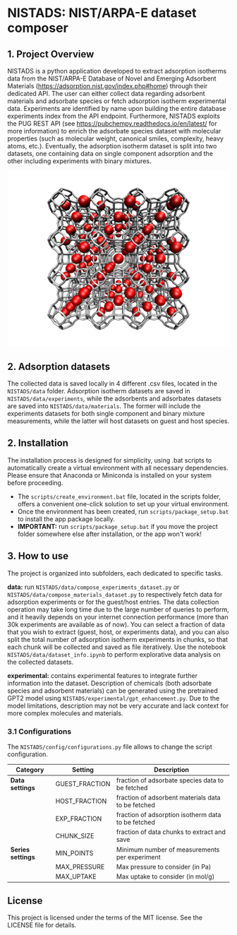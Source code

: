 # NISTADS: NIST/ARPA-E dataset composer

## 1. Project Overview
NISTADS is a python application developed to extract adsorption isotherms data from the NIST/ARPA-E Database of Novel and Emerging Adsorbent Materials (https://adsorption.nist.gov/index.php#home) through their dedicated API. The user can either collect data regarding adsorbent materials and adsorbate species or fetch adsorption isotherm experimental data. Experiments are identified by name upon building the entire database experiments index from the API endpoint. Furthermore, NISTADS exploits the PUG REST API (see https://pubchempy.readthedocs.io/en/latest/ for more information) to enrich the adsorbate species dataset with molecular properties (such as molecular weight, canonical smiles, complexity, heavy atoms, etc.). Eventually, the adsorption isotherm dataset is split into two datasets, one containing data on single component adsorption and the other including experiments with binary mixtures.

![Adsorbent material](assets/5A_with_gas.png)  

## 2. Adsorption datasets
The collected data is saved locally in 4 different .csv files, located in the `NISTADS/data` folder. Adsorption isotherm datasets are saved in `NISTADS/data/experiments`, while the adsorbents and adsorbates datasets are saved into `NISTADS/data/materials`. The former will include the experiments datasets for both single component and binary mixture measurements, while the latter will host datasets on guest and host species. 

## 2. Installation 
The installation process is designed for simplicity, using .bat scripts to automatically create a virtual environment with all necessary dependencies. Please ensure that Anaconda or Miniconda is installed on your system before proceeding.

- The `scripts/create_environment.bat` file, located in the scripts folder, offers a convenient one-click solution to set up your virtual environment.
- Once the environment has been created, run `scripts/package_setup.bat` to install the app package locally.
- **IMPORTANT:** run `scripts/package_setup.bat` if you move the project folder somewhere else after installation, or the app won't work!

## 3. How to use
The project is organized into subfolders, each dedicated to specific tasks.

**data:** run `NISTADS/data/compose_experiments_dataset.py` or `NISTADS/data/compose_materials_dataset.py` to respectively fetch data for adsorption experiments or for the guest/host entries. The data collection operation may take long time due to the large number of queries to perform, and it heavily depends on your internet connection performance (more than 30k experiments are available as of now). You can select a fraction of data that you wish to extract (guest, host, or experiments data), and you can also split the total number of adsorption isotherm experiments in chunks, so that each chunk will be collected and saved as file iteratively. Use the notebook `NISTADS/data/dataset_info.ipynb` to perform explorative data analysis on the collected datasets.

**experimental:** contains experimental features to integrate further information into the dataset. Description of chemicals (both adsorbate species and adsorbent materials) can be generated using the pretrained GPT2 model using `NISTADS/experimental/gpt_enhancement.py`. Due to the model limitations, description may not be very accurate and lack context for more complex molecules and materials. 

### 3.1 Configurations
The `NISTADS/config/configurations.py` file allows to change the script configuration. 

| Category              | Setting               | Description                                           |
|-----------------------|-----------------------|-------------------------------------------------------|
| **Data settings**     | GUEST_FRACTION        | fraction of adsorbate species data to be fetched      |
|                       | HOST_FRACTION         | fraction of adsorbent materials data to be fetched    |
|                       | EXP_FRACTION          | fraction of adsorption isotherm data to be fetched    |
|                       | CHUNK_SIZE            | fraction of data chunks to extract and save           |
| **Series settings**   | MIN_POINTS            | Minimum number of measurements per experiment         |
|                       | MAX_PRESSURE          | Max pressure to consider (in Pa)                      |
|                       | MAX_UPTAKE            | Max uptake to consider (in mol/g)                     |
                                         
## License
This project is licensed under the terms of the MIT license. See the LICENSE file for details.

